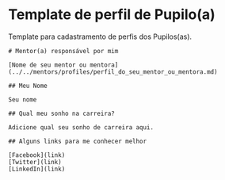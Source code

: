 # Template de perfil de Pupilo(a)

Template para cadastramento de perfis dos Pupilos(as).

```
# Mentor(a) responsável por mim

[Nome de seu mentor ou mentora](../../mentors/profiles/perfil_do_seu_mentor_ou_mentora.md)

## Meu Nome

Seu nome

## Qual meu sonho na carreira?

Adicione qual seu sonho de carreira aqui.

## Alguns links para me conhecer melhor

[Facebook](link)
[Twitter](link)
[LinkedIn](link)
```
